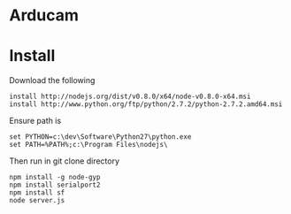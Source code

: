# Arducam

# Install

Download the following
```
install http://nodejs.org/dist/v0.8.0/x64/node-v0.8.0-x64.msi
install http://www.python.org/ftp/python/2.7.2/python-2.7.2.amd64.msi
```

Ensure path is 

```
set PYTHON=c:\dev\Software\Python27\python.exe
set PATH=%PATH%;c:\Program Files\nodejs\
```

Then run in git clone directory

```
npm install -g node-gyp
npm install serialport2
npm install sf
node server.js
```
